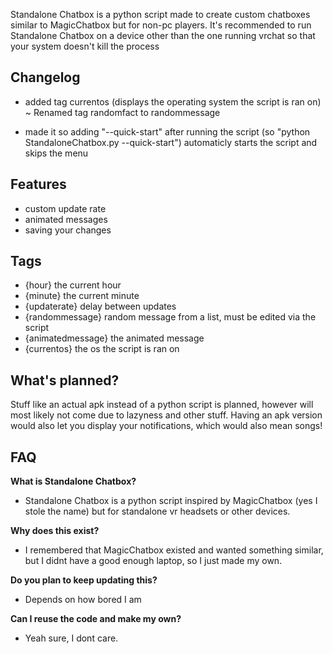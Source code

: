 Standalone Chatbox is a python script made to create custom chatboxes similar to MagicChatbox but for non-pc players.
It's recommended to run Standalone Chatbox on a device other than the one running vrchat so that your system doesn't kill the process

## Changelog
+ added tag currentos (displays the operating system the script is ran on)
~ Renamed tag randomfact to randommessage
- made it so adding "--quick-start" after running the script (so "python StandaloneChatbox.py --quick-start") automaticly starts the script and skips the menu

## Features
- custom update rate
- animated messages
- saving your changes

## Tags
- {hour} the current hour
- {minute} the current minute
- {updaterate} delay between updates
- {randommessage} random message from a list, must be edited via the script
- {animatedmessage} the animated message
- {currentos} the os the script is ran on

## What's planned?
Stuff like an actual apk instead of a python script is planned, however will most likely not come due to lazyness and other stuff.
Having an apk version would also let you display your notifications, which would also mean songs!

## FAQ
**What is Standalone Chatbox?**
- Standalone Chatbox is a python script inspired by MagicChatbox (yes I stole the name) but for standalone vr headsets or other devices.


**Why does this exist?**
- I remembered that MagicChatbox existed and wanted something similar, but I didnt have a good enough laptop, so I just made my own.


**Do you plan to keep updating this?**
- Depends on how bored I am


**Can I reuse the code and make my own?**
- Yeah sure, I dont care.
